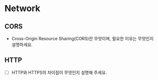 # Network

## CORS

- Cross-Origin Resource Sharing(CORS)란 무엇이며, 필요한 이유는 무엇인지 설명하세요.

## HTTP

- [ ] HTTP와 HTTPS의 차이점이 무엇인지 설명해 주세요.
